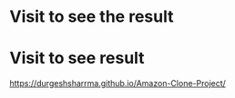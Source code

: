 
# Visit to see the result 

# Visit to see result 
https://durgeshsharrma.github.io/Amazon-Clone-Project/
